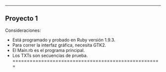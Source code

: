 ----------
Proyecto 1
----------

Consideraciones:
 - Está programado y probado en Ruby versión 1.9.3.
 - Para correr la interfaz gráfica, necesita GTK2.
 - El Main.rb es el programa principal.
 - Los TXTs son secuencias de prueba.
====================================================

